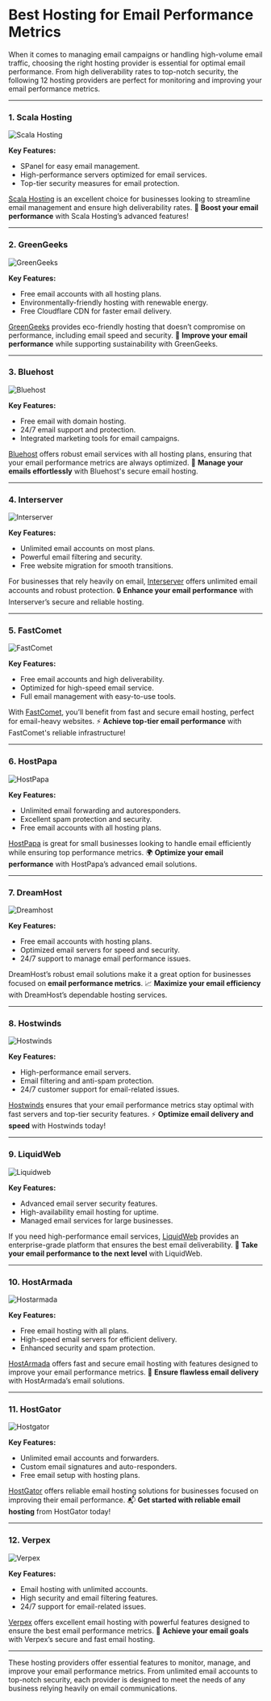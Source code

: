 # Best Hosting for Email Performance Metrics

When it comes to managing email campaigns or handling high-volume email traffic, choosing the right hosting provider is essential for optimal email performance. From high deliverability rates to top-notch security, the following 12 hosting providers are perfect for monitoring and improving your email performance metrics.

---

### 1. Scala Hosting
![Scala Hosting](https://i.imgur.com/uJ5JIK3.png "Scala Web Hosting")

**Key Features:**
- SPanel for easy email management.
- High-performance servers optimized for email services.
- Top-tier security measures for email protection.

[Scala Hosting](https://snipitx.com/scala-jy) is an excellent choice for businesses looking to streamline email management and ensure high deliverability rates. 📧 **Boost your email performance** with Scala Hosting’s advanced features!

---

### 2. GreenGeeks
![GreenGeeks](https://i.imgur.com/eEwuntu.jpg "GreenGeeks Hosting")

**Key Features:**
- Free email accounts with all hosting plans.
- Environmentally-friendly hosting with renewable energy.
- Free Cloudflare CDN for faster email delivery.

[GreenGeeks](https://snipitx.com/greengeeks-jy) provides eco-friendly hosting that doesn’t compromise on performance, including email speed and security. 🌱 **Improve your email performance** while supporting sustainability with GreenGeeks.

---

### 3. Bluehost
![Bluehost](https://i.imgur.com/PasFF9E.jpeg "Bluehost Hosting")

**Key Features:**
- Free email with domain hosting.
- 24/7 email support and protection.
- Integrated marketing tools for email campaigns.

[Bluehost](https://snipitx.com/bluehost-jy) offers robust email services with all hosting plans, ensuring that your email performance metrics are always optimized. 🚀 **Manage your emails effortlessly** with Bluehost's secure email hosting.

---

### 4. Interserver
![Interserver](https://i.imgur.com/OM5dOEW.jpeg "Interserver Hosting")

**Key Features:**
- Unlimited email accounts on most plans.
- Powerful email filtering and security.
- Free website migration for smooth transitions.

For businesses that rely heavily on email, [Interserver](https://snipitx.com/interserver-jy) offers unlimited email accounts and robust protection. 🔒 **Enhance your email performance** with Interserver’s secure and reliable hosting.

---

### 5. FastComet
![FastComet](https://i.imgur.com/7qgXuWp.png "FastComet Hosting")

**Key Features:**
- Free email accounts and high deliverability.
- Optimized for high-speed email service.
- Full email management with easy-to-use tools.

With [FastComet](https://snipitx.com/fastcomet-jy), you’ll benefit from fast and secure email hosting, perfect for email-heavy websites. ⚡ **Achieve top-tier email performance** with FastComet's reliable infrastructure!

---

### 6. HostPapa
![HostPapa](https://i.imgur.com/ouDTkvl.jpeg "HostPapa Hosting")

**Key Features:**
- Unlimited email forwarding and autoresponders.
- Excellent spam protection and security.
- Free email accounts with all hosting plans.

[HostPapa](https://snipitx.com/hostpapa-jy) is great for small businesses looking to handle email efficiently while ensuring top performance metrics. 🌍 **Optimize your email performance** with HostPapa’s advanced email solutions.

---

### 7. DreamHost
![Dreamhost](https://i.imgur.com/rXIg8ip.jpeg "Dreamhost Hosting")

**Key Features:**
- Free email accounts with hosting plans.
- Optimized email servers for speed and security.
- 24/7 support to manage email performance issues.

DreamHost’s robust email solutions make it a great option for businesses focused on **email performance metrics**. 📈 **Maximize your email efficiency** with DreamHost’s dependable hosting services.

---

### 8. Hostwinds
![Hostwinds](https://i.imgur.com/53aSNXx.jpeg "Hostwinds Hosting")

**Key Features:**
- High-performance email servers.
- Email filtering and anti-spam protection.
- 24/7 customer support for email-related issues.

[Hostwinds](https://snipitx.com/hostwinds-jy) ensures that your email performance metrics stay optimal with fast servers and top-tier security features. ⚡ **Optimize email delivery and speed** with Hostwinds today!

---

### 9. LiquidWeb
![Liquidweb](https://i.imgur.com/4IvT9SC.jpeg "Liquidweb Hosting")

**Key Features:**
- Advanced email server security features.
- High-availability email hosting for uptime.
- Managed email services for large businesses.

If you need high-performance email services, [LiquidWeb](https://snipitx.com/liquidweb-jy) provides an enterprise-grade platform that ensures the best email deliverability. 🏢 **Take your email performance to the next level** with LiquidWeb.

---

### 10. HostArmada
![Hostarmada](https://i.imgur.com/KFbdf3o.jpeg "Hostarmada Hosting")

**Key Features:**
- Free email hosting with all plans.
- High-speed email servers for efficient delivery.
- Enhanced security and spam protection.

[HostArmada](https://snipitx.com/hostarmada-jy) offers fast and secure email hosting with features designed to improve your email performance metrics. 📧 **Ensure flawless email delivery** with HostArmada’s email solutions.

---

### 11. HostGator
![Hostgator](https://i.imgur.com/BcVkH57.jpeg "Hostgator Hosting")

**Key Features:**
- Unlimited email accounts and forwarders.
- Custom email signatures and auto-responders.
- Free email setup with hosting plans.

[HostGator](https://snipitx.com/hostgator-jy) offers reliable email hosting solutions for businesses focused on improving their email performance. 📬 **Get started with reliable email hosting** from HostGator today!

---

### 12. Verpex
![Verpex](https://i.imgur.com/6x5LhiS.jpeg "Verpex Hosting")

**Key Features:**
- Email hosting with unlimited accounts.
- High security and email filtering features.
- 24/7 support for email-related issues.

[Verpex](https://snipitx.com/verpex-jy) offers excellent email hosting with powerful features designed to ensure the best email performance metrics. 🌟 **Achieve your email goals** with Verpex’s secure and fast email hosting.

---

These hosting providers offer essential features to monitor, manage, and improve your email performance metrics. From unlimited email accounts to top-notch security, each provider is designed to meet the needs of any business relying heavily on email communications.

